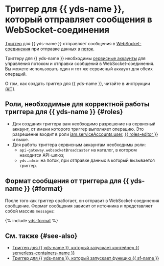 # Триггер для {{ yds-name }}, который отправляет сообщения в WebSocket-соединения

[Триггер](../trigger/) для {{ yds-name }} отправляет сообщения в [WebSocket-соединения](../extensions/websocket.md) при отправке данных в [поток](../../../data-streams/concepts/glossary.md#stream-concepts).

Триггеру для {{ yds-name }} необходимы [сервисные аккаунты](../../../iam/concepts/users/service-accounts.md) для управления потоком и отправки сообщений в WebSocket-соединения. Вы можете использовать один и тот же сервисный аккаунт для обеих операций.

О том, как создать триггер для {{ yds-name }}, читайте в инструкции [{#T}](../../operations/trigger/data-streams-trigger-create.md).

## Роли, необходимые для корректной работы триггера для {{ yds-name }} {#roles}

* Для создания триггера вам необходимо разрешение на сервисный аккаунт, от имени которого триггер выполняет операцию. Это разрешение входит в роли [iam.serviceAccounts.user](../../../iam/concepts/access-control/roles#sa-user), [{{ roles-editor }}](../../../iam/concepts/access-control/roles#editor) и выше.
* Для работы триггера сервисным аккаунтам необходимы роли:
    * `api-gateway.websocketBroadcaster` на каталог, в котором находится API-шлюз;
    * `yds.admin` на поток, при отправке данных в который вызывается триггер.

## Формат сообщения от триггера для {{ yds-name }} {#format}

После того как триггер сработает, он отправит в WebSocket-соединения сообщение. Формат сообщения зависит от источника и представляет собой массив `messages`:

{% include [yds-format](../../../_includes/functions/yds-format.md) %}

## См. также {#see-also}

* [Триггер для {{ yds-name }}, который запускает контейнер {{ serverless-containers-name }}](../../../serverless-containers/concepts/trigger/data-streams-trigger.md)
* [Триггер для {{ yds-name }}, который запускает функцию {{ sf-name }}](../../../functions/concepts/trigger/data-streams-trigger.md)
